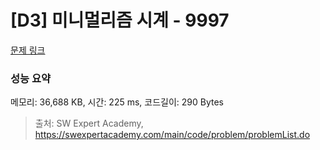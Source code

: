 # [D3] 미니멀리즘 시계 - 9997 

[문제 링크](https://swexpertacademy.com/main/code/problem/problemDetail.do?contestProbId=AXIvNBzKapEDFAXR) 

### 성능 요약

메모리: 36,688 KB, 시간: 225 ms, 코드길이: 290 Bytes



> 출처: SW Expert Academy, https://swexpertacademy.com/main/code/problem/problemList.do